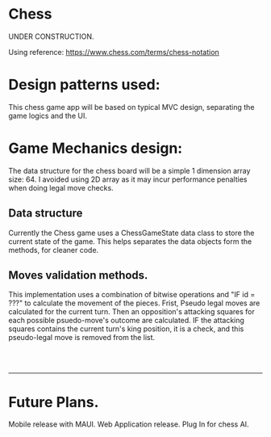 # Chess
UNDER CONSTRUCTION.

Using reference: https://www.chess.com/terms/chess-notation



# Design patterns used:
This chess game app will be based on typical MVC design, separating the game logics and the UI. 



# Game Mechanics design:
The data structure for the chess board will be a simple 1 dimension array size: 64.
I avoided using 2D array as it may incur performance penalties when doing legal move checks.

## Data structure
Currently the Chess game uses a ChessGameState data class to store the current state of the game. This helps separates the data objects form the methods, for cleaner code. 

## Moves validation methods.
This implementation uses a combination of bitwise operations and "IF id = ???" to calculate the movement of the pieces. Frist, Pseudo legal moves are calculated for the current turn. Then an opposition's attacking squares for each possible psuedo-move's outcome are calculated. IF the attacking squares contains the current turn's king position, it is a check, and this pseudo-legal move is removed from the list.

<br>
<br>

---
# Future Plans.
Mobile release with MAUI.
Web Application release. 
Plug In for chess AI. 

